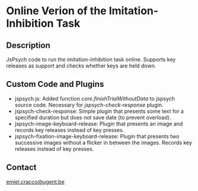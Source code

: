 # Online Verion of the Imitation-Inhibition Task

## Description

JsPsych code to run the imitation-inhibition task online. Supports key releases as support and checks whether keys are held down.

## Custom Code and Plugins

- jspsych.js: Added function <i>core.finishTrialWithoutData</i> to jspsych source code. Necessary for <i>jspsych-check-response</i> plugin.
- jspsych-check-response: Simple plugin that presents some text for a specified duration but does not save date (to prevent overload).
- jspsych-image-keyboard-release: Plugin that presents an image and records key releases instead of key presses.
- jspsych-fixation-image-keyboard-release: Plugin that presents two successive images without a flicker in between the images. Records key releases instead of key presses.

## Contact

emiel.cracco@ugent.be
